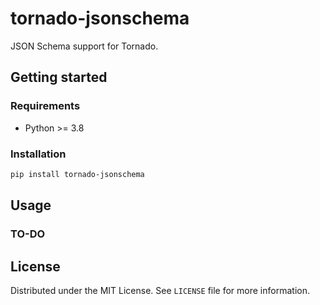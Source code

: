 # tornado-jsonschema

JSON Schema support for Tornado.

## Getting started

### Requirements

- Python >= 3.8

### Installation

```bash
pip install tornado-jsonschema
```

## Usage

### TO-DO

## License

Distributed under the MIT License. See `LICENSE` file for more information.
